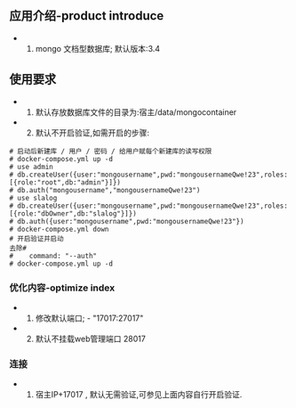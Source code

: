 ## 应用介绍-product introduce
- 1. mongo 文档型数据库; 默认版本:3.4

## 使用要求
- 1. 默认存放数据库文件的目录为:宿主/data/mongocontainer
- 2. 默认不开启验证,如需开启的步骤:

```
# 启动后新建库 / 用户 / 密码 / 给用户赋每个新建库的读写权限
# docker-compose.yml up -d
# use admin
# db.createUser({user:"mongousername",pwd:"mongousernameQwe!23",roles:[{role:"root",db:"admin"}]})
# db.auth("mongousername","mongousernameQwe!23")
# use slalog
# db.createUser({user:"mongousername",pwd:"mongousernameQwe!23",roles:[{role:"dbOwner",db:"slalog"}]})
# db.auth({user:"mongousername",pwd:"mongousernameQwe!23"})
# docker-compose.yml down
# 开启验证并启动
去除#
#    command: "--auth"
# docker-compose.yml up -d
```

### 优化内容-optimize index
- 1. 修改默认端口;      - "17017:27017"
- 2. 默认不挂载web管理端口 28017

### 连接
- 1. 宿主IP+17017 ,  默认无需验证,可参见上面内容自行开启验证.